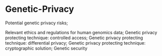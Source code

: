 # Genetic-Privacy
Potential genetic privacy risks;

Relevant ethics and regulations for human genomics data;
Genetic privacy protecting technique: controlled access;
Genetic privacy protecting technique: differential privacy;
Genetic privacy protecting technique: cryptographic solution;
Genetic security
